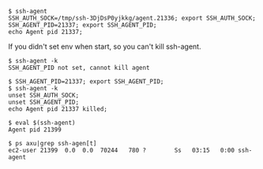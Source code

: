 ```console
$ ssh-agent
SSH_AUTH_SOCK=/tmp/ssh-3DjDsP0yjkkg/agent.21336; export SSH_AUTH_SOCK;
SSH_AGENT_PID=21337; export SSH_AGENT_PID;
echo Agent pid 21337;
```

If you didn't set env when start, so you can't kill ssh-agent.
```console
$ ssh-agent -k
SSH_AGENT_PID not set, cannot kill agent
```

```console
$ SSH_AGENT_PID=21337; export SSH_AGENT_PID;
$ ssh-agent -k
unset SSH_AUTH_SOCK;
unset SSH_AGENT_PID;
echo Agent pid 21337 killed;
```

```console
$ eval $(ssh-agent)
Agent pid 21399
```
```console
$ ps axu|grep ssh-agen[t]
ec2-user 21399  0.0  0.0  70244   780 ?        Ss   03:15   0:00 ssh-agent
```

